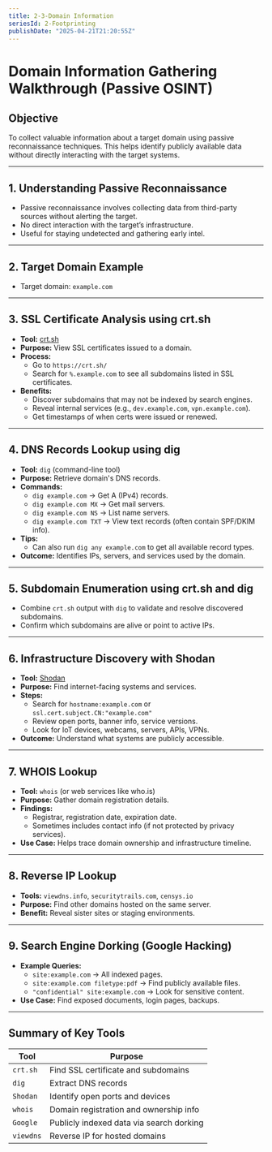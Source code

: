 ```yaml
---
title: 2-3-Domain Information
seriesId: 2-Footprinting
publishDate: "2025-04-21T21:20:55Z"
---
```


# Domain Information Gathering Walkthrough (Passive OSINT)

## Objective
To collect valuable information about a target domain using passive reconnaissance techniques. This helps identify publicly available data without directly interacting with the target systems.

---
## 1. Understanding Passive Reconnaissance
- Passive reconnaissance involves collecting data from third-party sources without alerting the target.
- No direct interaction with the target’s infrastructure.
- Useful for staying undetected and gathering early intel.

---

## 2. Target Domain Example
- Target domain: `example.com`

---

## 3. SSL Certificate Analysis using crt.sh
- **Tool:** [crt.sh](https://crt.sh/)
- **Purpose:** View SSL certificates issued to a domain.
- **Process:**
  - Go to `https://crt.sh/`
  - Search for `%.example.com` to see all subdomains listed in SSL certificates.
- **Benefits:**
  - Discover subdomains that may not be indexed by search engines.
  - Reveal internal services (e.g., `dev.example.com`, `vpn.example.com`).
  - Get timestamps of when certs were issued or renewed.

---

## 4. DNS Records Lookup using dig
- **Tool:** `dig` (command-line tool)
- **Purpose:** Retrieve domain's DNS records.
- **Commands:**
  - `dig example.com` → Get A (IPv4) records.
  - `dig example.com MX` → Get mail servers.
  - `dig example.com NS` → List name servers.
  - `dig example.com TXT` → View text records (often contain SPF/DKIM info).
- **Tips:**
  - Can also run `dig any example.com` to get all available record types.
- **Outcome:** Identifies IPs, servers, and services used by the domain.

---

## 5. Subdomain Enumeration using crt.sh and dig
- Combine `crt.sh` output with `dig` to validate and resolve discovered subdomains.
- Confirm which subdomains are alive or point to active IPs.

---

## 6. Infrastructure Discovery with Shodan
- **Tool:** [Shodan](https://www.shodan.io/)
- **Purpose:** Find internet-facing systems and services.
- **Steps:**
  - Search for `hostname:example.com` or `ssl.cert.subject.CN:"example.com"`
  - Review open ports, banner info, service versions.
  - Look for IoT devices, webcams, servers, APIs, VPNs.
- **Outcome:** Understand what systems are publicly accessible.

---

## 7. WHOIS Lookup
- **Tool:** `whois` (or web services like who.is)
- **Purpose:** Gather domain registration details.
- **Findings:**
  - Registrar, registration date, expiration date.
  - Sometimes includes contact info (if not protected by privacy services).
- **Use Case:** Helps trace domain ownership and infrastructure timeline.

---

## 8. Reverse IP Lookup
- **Tools:** `viewdns.info`, `securitytrails.com`, `censys.io`
- **Purpose:** Find other domains hosted on the same server.
- **Benefit:** Reveal sister sites or staging environments.

---

## 9. Search Engine Dorking (Google Hacking)
- **Example Queries:**
  - `site:example.com` → All indexed pages.
  - `site:example.com filetype:pdf` → Find publicly available files.
  - `"confidential" site:example.com` → Look for sensitive content.
- **Use Case:** Find exposed documents, login pages, backups.

---

## Summary of Key Tools

| Tool        | Purpose                                  |
|-------------|------------------------------------------|
| `crt.sh`    | Find SSL certificate and subdomains      |
| `dig`       | Extract DNS records                      |
| `Shodan`    | Identify open ports and devices          |
| `whois`     | Domain registration and ownership info   |
| `Google`    | Publicly indexed data via search dorking |
| `viewdns`   | Reverse IP for hosted domains            |
